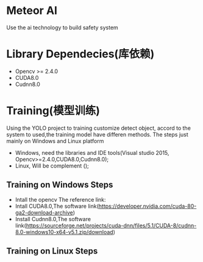 # Meteor AI
Use the ai technology to build safety system

# Library Dependecies(库依赖)
* Opencv >= 2.4.0
* CUDA8.0
* Cudnn8.0

# Training(模型训练)
Using the YOLO project to training customize detect object, accord to the system to used,the training model have differen methods.
The steps just mainly on Windows and Linux platform
* Windows, need the libraries and IDE tools(Visual studio 2015, Opencv>=2.4.0,CUDA8.0,Cudnn8.0);
* Linux, Will be complement ();

## Training on Windows Steps
* Intall the opencv The reference link:
* Intall CUDA8.0,The software link(https://developer.nvidia.com/cuda-80-ga2-download-archive)
* Install Cudnn8.0,The software link(https://sourceforge.net/projects/cuda-dnn/files/5.1/CUDA-8/cudnn-8.0-windows10-x64-v5.1.zip/download)


## Training on Linux Steps



#





